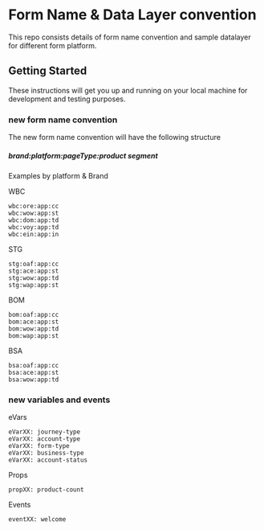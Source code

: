 # Form Name & Data Layer convention

This repo consists details of form name convention and sample datalayer for different form platform.

## Getting Started

These instructions will get you up and running on your local machine for development and testing purposes.

### new form name convention

The new form name convention will have the following structure 

##### brand:platform:pageType:product segment

Examples by platform & Brand

WBC

```
wbc:ore:app:cc
wbc:wow:app:st
wbc:dom:app:td
wbc:voy:app:td
wbc:ein:app:in
```

STG

```
stg:oaf:app:cc
stg:ace:app:st
stg:wow:app:td
stg:wap:app:st
```

BOM

```
bom:oaf:app:cc
bom:ace:app:st
bom:wow:app:td
bom:wap:app:st
```

BSA

```
bsa:oaf:app:cc
bsa:ace:app:st
bsa:wow:app:td

```


### new variables and events

eVars

```
eVarXX: journey-type
eVarXX: account-type
eVarXX: form-type
eVarXX: business-type
eVarXX: account-status
```

Props

```
propXX: product-count

```

Events

```
eventXX: welcome

```
